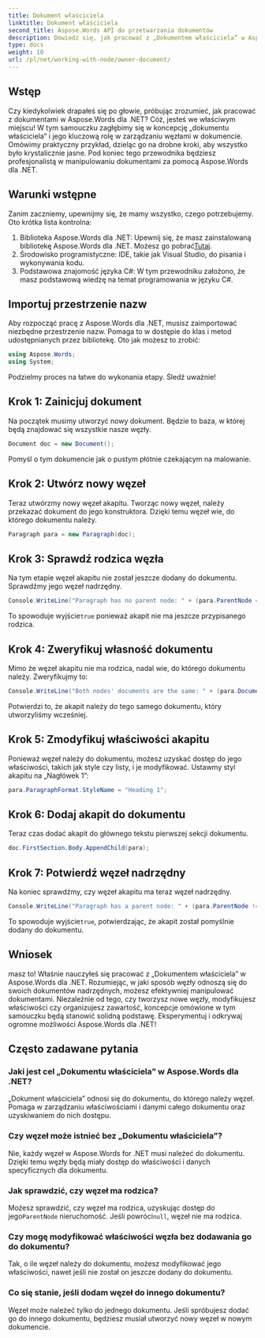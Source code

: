 ```yaml
---
title: Dokument właściciela
linktitle: Dokument właściciela
second_title: Aspose.Words API do przetwarzania dokumentów
description: Dowiedz się, jak pracować z „Dokumentem właściciela” w Aspose.Words dla .NET. Ten przewodnik krok po kroku opisuje tworzenie węzłów w dokumencie i manipulowanie nimi.
type: docs
weight: 10
url: /pl/net/working-with-node/owner-document/
---
```

## Wstęp

Czy kiedykolwiek drapałeś się po głowie, próbując zrozumieć, jak pracować z dokumentami w Aspose.Words dla .NET? Cóż, jesteś we właściwym miejscu! W tym samouczku zagłębimy się w koncepcję „dokumentu właściciela” i jego kluczową rolę w zarządzaniu węzłami w dokumencie. Omówimy praktyczny przykład, dzieląc go na drobne kroki, aby wszystko było krystalicznie jasne. Pod koniec tego przewodnika będziesz profesjonalistą w manipulowaniu dokumentami za pomocą Aspose.Words dla .NET.

## Warunki wstępne

Zanim zaczniemy, upewnijmy się, że mamy wszystko, czego potrzebujemy. Oto krótka lista kontrolna:

1.  Biblioteka Aspose.Words dla .NET: Upewnij się, że masz zainstalowaną bibliotekę Aspose.Words dla .NET. Możesz go pobrać[Tutaj](https://releases.aspose.com/words/net/).
2. Środowisko programistyczne: IDE, takie jak Visual Studio, do pisania i wykonywania kodu.
3. Podstawowa znajomość języka C#: W tym przewodniku założono, że masz podstawową wiedzę na temat programowania w języku C#.

## Importuj przestrzenie nazw

Aby rozpocząć pracę z Aspose.Words dla .NET, musisz zaimportować niezbędne przestrzenie nazw. Pomaga to w dostępie do klas i metod udostępnianych przez bibliotekę. Oto jak możesz to zrobić:

```csharp
using Aspose.Words;
using System;
```

Podzielmy proces na łatwe do wykonania etapy. Śledź uważnie!

## Krok 1: Zainicjuj dokument

Na początek musimy utworzyć nowy dokument. Będzie to baza, w której będą znajdować się wszystkie nasze węzły.

```csharp
Document doc = new Document();
```

Pomyśl o tym dokumencie jak o pustym płótnie czekającym na malowanie.

## Krok 2: Utwórz nowy węzeł

Teraz utwórzmy nowy węzeł akapitu. Tworząc nowy węzeł, należy przekazać dokument do jego konstruktora. Dzięki temu węzeł wie, do którego dokumentu należy.

```csharp
Paragraph para = new Paragraph(doc);
```

## Krok 3: Sprawdź rodzica węzła

Na tym etapie węzeł akapitu nie został jeszcze dodany do dokumentu. Sprawdźmy jego węzeł nadrzędny.

```csharp
Console.WriteLine("Paragraph has no parent node: " + (para.ParentNode == null));
```

 To spowoduje wyjście`true` ponieważ akapit nie ma jeszcze przypisanego rodzica.

## Krok 4: Zweryfikuj własność dokumentu

Mimo że węzeł akapitu nie ma rodzica, nadal wie, do którego dokumentu należy. Zweryfikujmy to:

```csharp
Console.WriteLine("Both nodes' documents are the same: " + (para.Document == doc));
```

Potwierdzi to, że akapit należy do tego samego dokumentu, który utworzyliśmy wcześniej.

## Krok 5: Zmodyfikuj właściwości akapitu

Ponieważ węzeł należy do dokumentu, możesz uzyskać dostęp do jego właściwości, takich jak style czy listy, i je modyfikować. Ustawmy styl akapitu na „Nagłówek 1”:

```csharp
para.ParagraphFormat.StyleName = "Heading 1";
```

## Krok 6: Dodaj akapit do dokumentu

Teraz czas dodać akapit do głównego tekstu pierwszej sekcji dokumentu.

```csharp
doc.FirstSection.Body.AppendChild(para);
```

## Krok 7: Potwierdź węzeł nadrzędny

Na koniec sprawdźmy, czy węzeł akapitu ma teraz węzeł nadrzędny.

```csharp
Console.WriteLine("Paragraph has a parent node: " + (para.ParentNode != null));
```

 To spowoduje wyjście`true`, potwierdzając, że akapit został pomyślnie dodany do dokumentu.

## Wniosek

masz to! Właśnie nauczyłeś się pracować z „Dokumentem właściciela” w Aspose.Words dla .NET. Rozumiejąc, w jaki sposób węzły odnoszą się do swoich dokumentów nadrzędnych, możesz efektywniej manipulować dokumentami. Niezależnie od tego, czy tworzysz nowe węzły, modyfikujesz właściwości czy organizujesz zawartość, koncepcje omówione w tym samouczku będą stanowić solidną podstawę. Eksperymentuj i odkrywaj ogromne możliwości Aspose.Words dla .NET!

## Często zadawane pytania

### Jaki jest cel „Dokumentu właściciela” w Aspose.Words dla .NET?  
„Dokument właściciela” odnosi się do dokumentu, do którego należy węzeł. Pomaga w zarządzaniu właściwościami i danymi całego dokumentu oraz uzyskiwaniem do nich dostępu.

### Czy węzeł może istnieć bez „Dokumentu właściciela”?  
Nie, każdy węzeł w Aspose.Words for .NET musi należeć do dokumentu. Dzięki temu węzły będą miały dostęp do właściwości i danych specyficznych dla dokumentu.

### Jak sprawdzić, czy węzeł ma rodzica?  
Możesz sprawdzić, czy węzeł ma rodzica, uzyskując dostęp do jego`ParentNode` nieruchomość. Jeśli powróci`null`, węzeł nie ma rodzica.

### Czy mogę modyfikować właściwości węzła bez dodawania go do dokumentu?  
Tak, o ile węzeł należy do dokumentu, możesz modyfikować jego właściwości, nawet jeśli nie został on jeszcze dodany do dokumentu.

### Co się stanie, jeśli dodam węzeł do innego dokumentu?  
Węzeł może należeć tylko do jednego dokumentu. Jeśli spróbujesz dodać go do innego dokumentu, będziesz musiał utworzyć nowy węzeł w nowym dokumencie.